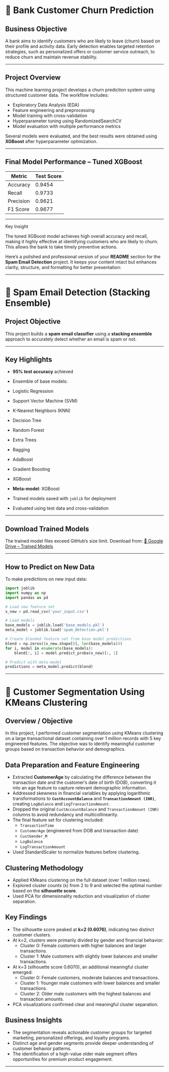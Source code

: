 # 🏦 Bank Customer Churn Prediction

##  Business Objective

A bank aims to identify customers who are likely to leave (churn) based on their profile and activity data. Early detection enables targeted retention strategies, such as personalized offers or customer service outreach, to reduce churn and maintain revenue stability.

---

##  Project Overview

This machine learning project develops a churn prediction system using structured customer data. The workflow includes:

* Exploratory Data Analysis (EDA)
* Feature engineering and preprocessing
* Model training with cross-validation
* Hyperparameter tuning using RandomizedSearchCV
* Model evaluation with multiple performance metrics

Several models were evaluated, and the best results were obtained using **XGBoost** after hyperparameter optimization.

---

##  Final Model Performance – Tuned XGBoost

| Metric    | Test Score |
| --------- | ---------- |
| Accuracy  | 0.9454     |
| Recall    | 0.9733     |
| Precision | 0.9621     |
| F1 Score  | 0.9677     |

---

  Key Insight

The tuned XGBoost model achieves high overall accuracy and recall, making it highly effective at identifying customers who are likely to churn. This allows the bank to take timely preventive actions.



Here’s a polished and professional version of your **README** section for the **Spam Email Detection** project. It keeps your content intact but enhances clarity, structure, and formatting for better presentation:

---




# 📧 Spam Email Detection (Stacking Ensemble)

##  Project Objective

This project builds a **spam email classifier** using a **stacking ensemble** approach to accurately detect whether an email is spam or not.

---

##  Key Highlights

*  **95% test accuracy** achieved
*  Ensemble of base models:

  * Logistic Regression
  * Support Vector Machine (SVM)
  * K-Nearest Neighbors (KNN)
  * Decision Tree
  * Random Forest
  * Extra Trees
  * Bagging
  * AdaBoost
  * Gradient Boosting
  * XGBoost
*  **Meta-model**: XGBoost
*  Trained models saved with `joblib` for deployment
*  Evaluated using test data and cross-validation

---

##  Download Trained Models

The trained model files exceed GitHub’s size limit.
 Download from:
[📁 Google Drive – Trained Models](https://drive.google.com/drive/folders/1XuF7MoJdLVEyBvEujw9af9zMsxijkk9I?dmr=1&ec=wgc-drive-globalnav-goto)

---

##  How to Predict on New Data

To make predictions on new input data:

```python
import joblib
import numpy as np
import pandas as pd

# Load new feature set
x_new = pd.read_csv('your_input.csv')

# Load models
base_models = joblib.load('base_models.pkl')
meta_model = joblib.load('spam_detection.pkl')

# Create blended feature set from base model predictions
blend = np.zeros((x_new.shape[0], len(base_models)))
for i, model in enumerate(base_models):
    blend[:, i] = model.predict_proba(x_new)[:, 1]

# Predict with meta-model
predictions = meta_model.predict(blend)
```

---

# 👥 Customer Segmentation Using KMeans Clustering

## Overview / Objective

In this project, I performed customer segmentation using KMeans clustering on a large transactional dataset containing over 1 million records with 5 key engineered features. The objective was to identify meaningful customer groups based on transaction behavior and demographics.

## Data Preparation and Feature Engineering

- Extracted **CustomerAge** by calculating the difference between the transaction date and the customer’s date of birth (DOB), converting it into an age feature to capture relevant demographic information.
- Addressed skewness in financial variables by applying logarithmic transformations to **`CustAccountBalance`** and **`TransactionAmount (INR)`**, creating `LogBalance` and `LogTransactionAmount`.
- Dropped the original `CustAccountBalance` and `TransactionAmount (INR)` columns to avoid redundancy and multicollinearity.
- The final feature set for clustering included:  
  - `TransactionTime`  
  - `CustomerAge` (engineered from DOB and transaction date)  
  - `CustGender_M`  
  - `LogBalance`  
  - `LogTransactionAmount`
- Used StandardScaler to normalize features before clustering.

## Clustering Methodology

- Applied KMeans clustering on the full dataset (over 1 million rows).
- Explored cluster counts (`k`) from 2 to 9 and selected the optimal number based on the **silhouette score**.
- Used PCA for dimensionality reduction and visualization of cluster separation.

## Key Findings

- The silhouette score peaked at **k=2 (0.6076)**, indicating two distinct customer clusters.
- At k=2, clusters were primarily divided by gender and financial behavior:  
  - Cluster 0: Female customers with higher balances and larger transactions.  
  - Cluster 1: Male customers with slightly lower balances and smaller transactions.
- At k=3 (silhouette score 0.6070), an additional meaningful cluster emerged:  
  - Cluster 0: Female customers, moderate balances and transactions.  
  - Cluster 1: Younger male customers with lower balances and smaller transactions.  
  - Cluster 2: Older male customers with the highest balances and transaction amounts.
- PCA visualizations confirmed clear and meaningful cluster separation.

## Business Insights

- The segmentation reveals actionable customer groups for targeted marketing, personalized offerings, and loyalty programs.
- Distinct age and gender segments provide deeper understanding of customer behavior patterns.
- The identification of a high-value older male segment offers opportunities for premium product engagement.

- ---

